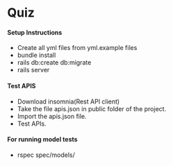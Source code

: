 # Quiz

#### Setup Instructions

* Create all yml files from yml.example files
* bundle install
* rails db:create db:migrate
* rails server

#### Test APIS

* Download insomnia(Rest API client)
* Take the file apis.json in public folder of the project.
* Import the apis.json file.
* Test APIs.

#### For running model tests

* rspec spec/models/